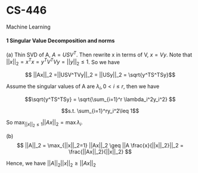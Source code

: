 # CS-446

Machine Learning
#### 1 Singular Value Decomposition and norms
(a) Thin SVD of A, $A = USV^T$. Then rewrite  x in terms of V, $x = Vy$. 
Note that $||x||_2 = x^Tx = y^TV^TVy = ||y||_2 \leq 1$.
So we have 

$$ ||Ax||_2 =||USV^TVy||_2 = ||USy||_2 = \sqrt{y^TS^TSy}$$

Assume the singular values of A are $\lambda_i, 0 < i \leq r$, then we have 

$$\sqrt{y^TS^TSy} = \sqrt{\sum_{i=1}^r \lambda_i^2y_i^2} $$

$$s.t. \sum_{i=1}^ry_i^2\leq 1$$

So $\max_{||x||_2\leq1}||Ax||_2 = \max \lambda_i$.


(b) $$ ||A||_2 = \max_{||x||_2=1} ||Ax||_2 \geq ||A \frac{x}{||x||_2}||_2 = \frac{||Ax||_2}{||x||_2} $$

Hence, we have $||A||_2||x||_2 \geq ||Ax||_2$

